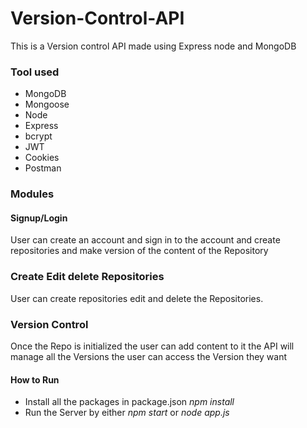 # Version-Control-API
This is a Version control API made using Express node and MongoDB

### Tool used

- MongoDB
- Mongoose 
- Node
- Express 
- bcrypt
- JWT 
- Cookies 
- Postman

### Modules

#### Signup/Login 
User can create an account and sign in to the account and create 
repositories and make version of the content of the Repository 

### Create Edit delete Repositories 
User can create repositories edit and delete the Repositories. 

### Version Control 
Once the Repo is initialized the user can add content to it the API 
will manage all the Versions the user can access the Version they want

#### How to Run
- Install all the packages in package.json *npm install* 
- Run the Server by either *npm start* or *node app.js*
